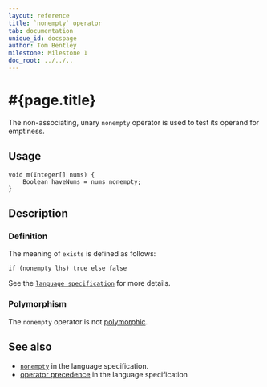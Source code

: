 ```yaml
---
layout: reference
title: `nonempty` operator
tab: documentation
unique_id: docspage
author: Tom Bentley
milestone: Milestone 1
doc_root: ../../..
---
```


# #{page.title}

The non-associating, unary `nonempty` operator is used to test its operand for 
emptiness.

## Usage 

    void m(Integer[] nums) {
        Boolean haveNums = nums nonempty;
    }

## Description

### Definition

The meaning of `exists` is defined as follows:

<!-- no-check -->
    if (nonempty lhs) true else false

See the [`language specification`](#{page.doc_root}/#{site.urls.spec_relative}#nullvalues) for more details.

### Polymorphism

The `nonempty` operator is not [polymorphic](#{page.doc_root}/reference/operator/operator-polymorphism). 

## See also

* [`nonempty`](#{page.doc_root}/#{site.urls.spec_relative}#nullvalues) in the language specification.
* [operator precedence](#{page.doc_root}/#{site.urls.spec_relative}#operatorprecedence) in the 
  language specification
